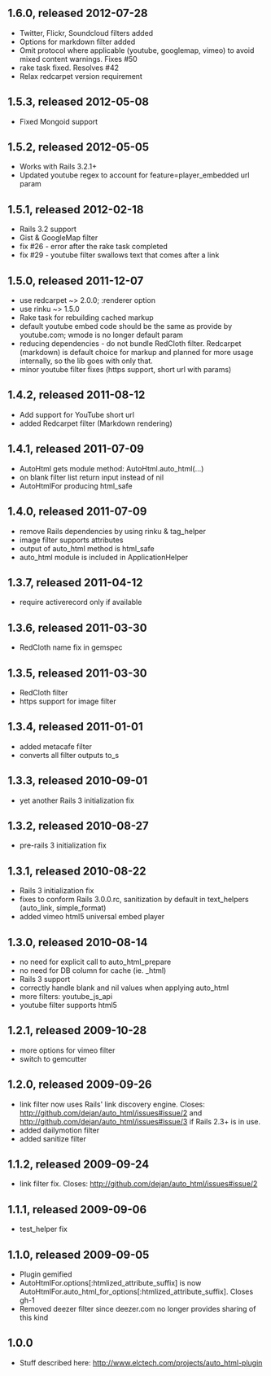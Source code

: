 ## 1.6.0, released 2012-07-28 
* Twitter, Flickr, Soundcloud filters added
* Options for markdown filter added
* Omit protocol where applicable (youtube, googlemap, vimeo) to avoid mixed content warnings. Fixes #50
* rake task fixed. Resolves #42
* Relax redcarpet version requirement

## 1.5.3, released 2012-05-08
* Fixed Mongoid support

## 1.5.2, released 2012-05-05
* Works with Rails 3.2.1+ 
* Updated youtube regex to account for feature=player_embedded url param

## 1.5.1, released 2012-02-18
* Rails 3.2 support 
* Gist & GoogleMap filter
* fix #26 - error after the rake task completed
* fix #29 - youtube filter swallows text that comes after a link

## 1.5.0, released 2011-12-07
* use redcarpet ~> 2.0.0; :renderer option
* use rinku ~> 1.5.0
* Rake task for rebuilding cached markup
* default youtube embed code should be the same as provide by youtube.com; wmode is no longer default param
* reducing dependencies - do not bundle RedCloth filter. Redcarpet (markdown) is default choice for markup and planned for more usage internally, so the lib goes with only that.
* minor youtube filter fixes (https support, short url with params)

## 1.4.2, released 2011-08-12
* Add support for YouTube short url
* added Redcarpet filter (Markdown rendering)

## 1.4.1, released 2011-07-09
* AutoHtml gets module method: AutoHtml.auto_html(...)
* on blank filter list return input instead of nil
* AutoHtmlFor producing html_safe

## 1.4.0, released 2011-07-09
* remove Rails dependencies by using rinku & tag_helper
* image filter supports attributes
* output of auto_html method is html_safe
* auto_html module is included in ApplicationHelper

## 1.3.7, released 2011-04-12
* require activerecord only if available

## 1.3.6, released 2011-03-30
* RedCloth name fix in gemspec

## 1.3.5, released 2011-03-30
* RedCloth filter
* https support for image filter

## 1.3.4, released 2011-01-01
* added metacafe filter
* converts all filter outputs to_s

## 1.3.3, released 2010-09-01
* yet another Rails 3 initialization fix

## 1.3.2, released 2010-08-27
* pre-rails 3 initialization fix

## 1.3.1, released 2010-08-22
* Rails 3 initialization fix
* fixes to conform Rails 3.0.0.rc, sanitization by default in text_helpers (auto_link, simple_format)
* added vimeo html5 universal embed player 

## 1.3.0, released 2010-08-14
* no need for explicit call to auto_html_prepare
* no need for DB column for cache (ie. _html)
* Rails 3 support
* correctly handle blank and nil values when applying auto_html
* more filters: youtube_js_api
* youtube filter supports html5


## 1.2.1, released 2009-10-28

* more options for vimeo filter
* switch to gemcutter

## 1.2.0, released 2009-09-26

* link filter now uses Rails' link discovery engine. Closes: <http://github.com/dejan/auto_html/issues#issue/2> and  <http://github.com/dejan/auto_html/issues#issue/3> if Rails 2.3+ is in use.
* added dailymotion filter
* added sanitize filter

## 1.1.2, released 2009-09-24

* link filter fix. Closes: <http://github.com/dejan/auto_html/issues#issue/2>

## 1.1.1, released 2009-09-06

* test_helper fix

## 1.1.0, released 2009-09-05

* Plugin gemified
* AutoHtmlFor.options[:htmlized_attribute_suffix] is now AutoHtmlFor.auto_html_for_options[:htmlized_attribute_suffix]. Closes gh-1
* Removed deezer filter since deezer.com no longer provides sharing of this kind

## 1.0.0

* Stuff described here: <http://www.elctech.com/projects/auto_html-plugin>

